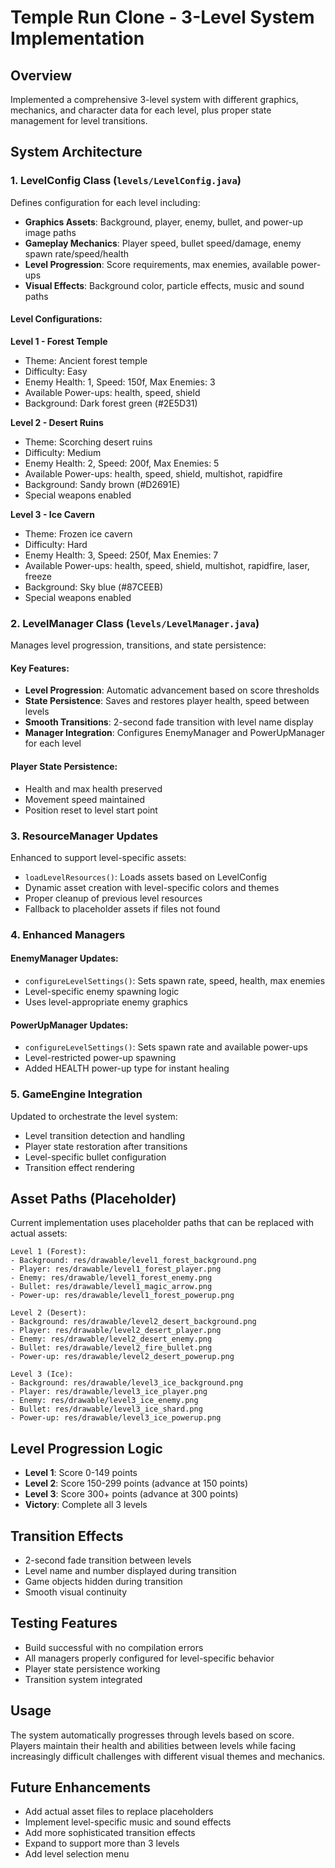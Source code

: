 # Temple Run Clone - 3-Level System Implementation

## Overview
Implemented a comprehensive 3-level system with different graphics, mechanics, and character data for each level, plus proper state management for level transitions.

## System Architecture

### 1. LevelConfig Class (`levels/LevelConfig.java`)
Defines configuration for each level including:
- **Graphics Assets**: Background, player, enemy, bullet, and power-up image paths
- **Gameplay Mechanics**: Player speed, bullet speed/damage, enemy spawn rate/speed/health
- **Level Progression**: Score requirements, max enemies, available power-ups
- **Visual Effects**: Background color, particle effects, music and sound paths

#### Level Configurations:

**Level 1 - Forest Temple**
- Theme: Ancient forest temple
- Difficulty: Easy
- Enemy Health: 1, Speed: 150f, Max Enemies: 3
- Available Power-ups: health, speed, shield
- Background: Dark forest green (#2E5D31)

**Level 2 - Desert Ruins**
- Theme: Scorching desert ruins  
- Difficulty: Medium
- Enemy Health: 2, Speed: 200f, Max Enemies: 5
- Available Power-ups: health, speed, shield, multishot, rapidfire
- Background: Sandy brown (#D2691E)
- Special weapons enabled

**Level 3 - Ice Cavern**
- Theme: Frozen ice cavern
- Difficulty: Hard
- Enemy Health: 3, Speed: 250f, Max Enemies: 7
- Available Power-ups: health, speed, shield, multishot, rapidfire, laser, freeze
- Background: Sky blue (#87CEEB)
- Special weapons enabled

### 2. LevelManager Class (`levels/LevelManager.java`)
Manages level progression, transitions, and state persistence:

#### Key Features:
- **Level Progression**: Automatic advancement based on score thresholds
- **State Persistence**: Saves and restores player health, speed between levels
- **Smooth Transitions**: 2-second fade transition with level name display
- **Manager Integration**: Configures EnemyManager and PowerUpManager for each level

#### Player State Persistence:
- Health and max health preserved
- Movement speed maintained
- Position reset to level start point

### 3. ResourceManager Updates
Enhanced to support level-specific assets:
- `loadLevelResources()`: Loads assets based on LevelConfig
- Dynamic asset creation with level-specific colors and themes
- Proper cleanup of previous level resources
- Fallback to placeholder assets if files not found

### 4. Enhanced Managers

#### EnemyManager Updates:
- `configureLevelSettings()`: Sets spawn rate, speed, health, max enemies
- Level-specific enemy spawning logic
- Uses level-appropriate enemy graphics

#### PowerUpManager Updates:
- `configureLevelSettings()`: Sets spawn rate and available power-ups
- Level-restricted power-up spawning
- Added HEALTH power-up type for instant healing

### 5. GameEngine Integration
Updated to orchestrate the level system:
- Level transition detection and handling
- Player state restoration after transitions
- Level-specific bullet configuration
- Transition effect rendering

## Asset Paths (Placeholder)
Current implementation uses placeholder paths that can be replaced with actual assets:

```
Level 1 (Forest):
- Background: res/drawable/level1_forest_background.png
- Player: res/drawable/level1_forest_player.png
- Enemy: res/drawable/level1_forest_enemy.png
- Bullet: res/drawable/level1_magic_arrow.png
- Power-up: res/drawable/level1_forest_powerup.png

Level 2 (Desert):
- Background: res/drawable/level2_desert_background.png
- Player: res/drawable/level2_desert_player.png
- Enemy: res/drawable/level2_desert_enemy.png
- Bullet: res/drawable/level2_fire_bullet.png
- Power-up: res/drawable/level2_desert_powerup.png

Level 3 (Ice):
- Background: res/drawable/level3_ice_background.png
- Player: res/drawable/level3_ice_player.png
- Enemy: res/drawable/level3_ice_enemy.png
- Bullet: res/drawable/level3_ice_shard.png
- Power-up: res/drawable/level3_ice_powerup.png
```

## Level Progression Logic
- **Level 1**: Score 0-149 points
- **Level 2**: Score 150-299 points (advance at 150 points)
- **Level 3**: Score 300+ points (advance at 300 points)
- **Victory**: Complete all 3 levels

## Transition Effects
- 2-second fade transition between levels
- Level name and number displayed during transition
- Game objects hidden during transition
- Smooth visual continuity

## Testing Features
- Build successful with no compilation errors
- All managers properly configured for level-specific behavior
- Player state persistence working
- Transition system integrated

## Usage
The system automatically progresses through levels based on score. Players maintain their health and abilities between levels while facing increasingly difficult challenges with different visual themes and mechanics.

## Future Enhancements
- Add actual asset files to replace placeholders
- Implement level-specific music and sound effects
- Add more sophisticated transition effects
- Expand to support more than 3 levels
- Add level selection menu